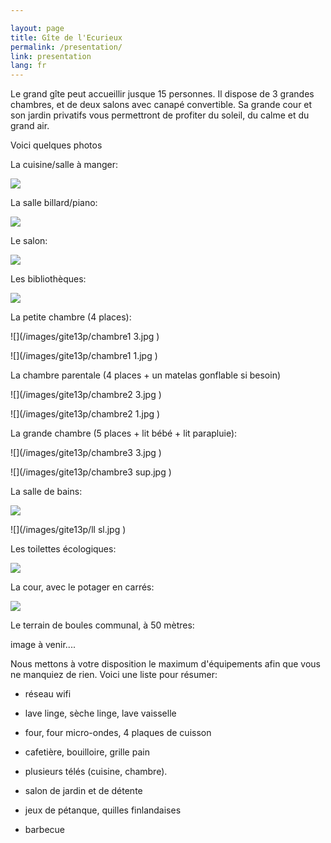 ```yaml
---

layout: page
title: Gîte de l'Ecurieux
permalink: /presentation/
link: presentation
lang: fr
---
```



Le grand gîte peut accueillir jusque 15 personnes. Il dispose de 3 grandes chambres, et de deux salons avec canapé convertible. Sa grande cour et son jardin privatifs vous permettront de profiter du soleil, du calme et du grand air.

<!--%Il est labellisé <a href="/images/DecisionClassement2016.pdf" target="_blank">"meublé de tourisme 3 étoiles" </a> , pour vous garantir un niveau de service et de confort maximum. 
-->


Voici quelques photos

La cuisine/salle à manger:

![](/images/gite13p/cuisine3.jpg )

La salle billard/piano:

![](/images/gite13p/billard_et_piano.jpg )

Le salon:

![](/images/gite13p/salon.jpg )


Les bibliothèques:

![](/images/gite13p/bibliotheques.jpg )


La petite chambre (4 places):

![](/images/gite13p/chambre1 3.jpg )

![](/images/gite13p/chambre1 1.jpg )

La chambre parentale (4 places + un matelas gonflable si besoin)

![](/images/gite13p/chambre2 3.jpg )

![](/images/gite13p/chambre2 1.jpg )

La grande chambre (5 places + lit bébé + lit parapluie):

![](/images/gite13p/chambre3 3.jpg )

![](/images/gite13p/chambre3 sup.jpg )

La salle de bains:



![](/images/gite13p/sdb.jpg )

![](/images/gite13p/ll sl.jpg )




Les toilettes écologiques:

![](/images/gite13p/tlb.jpg )



La cour, avec le potager en carrés:

![](/images/gite13p/facade.jpg )


<!--
Le spa familial et écologique, ou bain nordique, éclairage de couleur et machine à bulle!!

![](/images/gite13p/spa.jpg )
-->

Le terrain de boules communal, à 50 mètres:

image à venir....


Nous mettons à votre disposition le maximum d'équipements afin que vous ne manquiez de rien. Voici une liste pour résumer:

- réseau wifi

- lave linge, sèche linge, lave vaisselle

- four, four micro-ondes, 4 plaques de cuisson

- cafetière, bouilloire, grille pain

- plusieurs télés (cuisine, chambre).

- salon de jardin et de détente

- jeux de pétanque, quilles finlandaises

- barbecue

